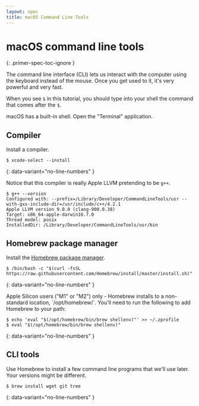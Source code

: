 ```yaml
---
layout: spec
title: macOS Command Line Tools
---
```


macOS command line tools
========================
{: .primer-spec-toc-ignore }

The command line interface (CLI) lets us interact with the computer using the keyboard instead of the mouse.  Once you get used to it, it's very powerful and very fast.

When you see `$` in this tutorial, you should type into your shell the command that comes after the `$`.

macOS has a built-in shell.  Open the "Terminal" application.

## Compiler
Install a compiler.
```console
$ xcode-select --install
```
{: data-variant="no-line-numbers" }

Notice that this compiler is really Apple LLVM pretending to be `g++`.
```console
$ g++ --version
Configured with: --prefix=/Library/Developer/CommandLineTools/usr --with-gxx-include-dir=/usr/include/c++/4.2.1
Apple LLVM version 9.0.0 (clang-900.0.38)
Target: x86_64-apple-darwin16.7.0
Thread model: posix
InstalledDir: /Library/Developer/CommandLineTools/usr/bin
```

## Homebrew package manager
Install the [Homebrew package manager](https://brew.sh/).
```console
$ /bin/bash -c "$(curl -fsSL https://raw.githubusercontent.com/Homebrew/install/master/install.sh)"
```
{: data-variant="no-line-numbers" }

<div class="primer-spec-callout warning" markdown="1">
Apple Silicon users ("M1" or "M2") only - Homebrew installs to a non-standard location, `/opt/homebrew/`. You'll need to run the following to add Homebrew to your path:

```console
$ echo 'eval "$(/opt/homebrew/bin/brew shellenv)"' >> ~/.zprofile
$ eval "$(/opt/homebrew/bin/brew shellenv)"
```
{: data-variant="no-line-numbers" }
</div>

## CLI tools
Use Homebrew to install a few command line programs that we'll use later.  Your versions might be different.
```console
$ brew install wget git tree
```
{: data-variant="no-line-numbers" }
